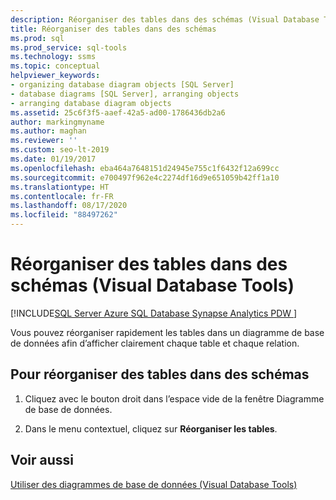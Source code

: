 ```yaml
---
description: Réorganiser des tables dans des schémas (Visual Database Tools)
title: Réorganiser des tables dans des schémas
ms.prod: sql
ms.prod_service: sql-tools
ms.technology: ssms
ms.topic: conceptual
helpviewer_keywords:
- organizing database diagram objects [SQL Server]
- database diagrams [SQL Server], arranging objects
- arranging database diagram objects
ms.assetid: 25c6f3f5-aaef-42a5-ad00-1786436db2a6
author: markingmyname
ms.author: maghan
ms.reviewer: ''
ms.custom: seo-lt-2019
ms.date: 01/19/2017
ms.openlocfilehash: eba464a7648151d24945e755c1f6432f12a699cc
ms.sourcegitcommit: e700497f962e4c2274df16d9e651059b42ff1a10
ms.translationtype: HT
ms.contentlocale: fr-FR
ms.lasthandoff: 08/17/2020
ms.locfileid: "88497262"
---
```

# <a name="arrange-tables-in-diagrams-visual-database-tools"></a>Réorganiser des tables dans des schémas (Visual Database Tools)

[!INCLUDE[SQL Server Azure SQL Database Synapse Analytics PDW ](../../includes/applies-to-version/sql-asdb-asdbmi-asa-pdw.md)]

Vous pouvez réorganiser rapidement les tables dans un diagramme de base de données afin d’afficher clairement chaque table et chaque relation.  
  
## <a name="to-arrange-tables-in-diagrams"></a>Pour réorganiser des tables dans des schémas
  
1. Cliquez avec le bouton droit dans l’espace vide de la fenêtre Diagramme de base de données.  
  
2. Dans le menu contextuel, cliquez sur **Réorganiser les tables**.  
  
## <a name="see-also"></a>Voir aussi

[Utiliser des diagrammes de base de données &#40;Visual Database Tools&#41;](../../ssms/visual-db-tools/work-with-database-diagrams-visual-database-tools.md)
